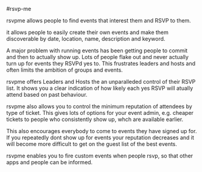 #rsvp-me

rsvpme allows people to find events that interest them and RSVP to them.

it allows people to easily create their own events and make them discoverable by date, location, name, description and keyword.

A major problem with running events has been getting people to commit and then to actually show up. Lots of people flake out and never actually turn up for events they RSVPd yes to. This frustrates leaders and hosts and often limits the ambition of groups and events.

rsvpme offers Leaders and Hosts the an unparalleded control of their RSVP list. It shows you a clear indication of how likely each yes RSVP will atually attend based on past behaviour.

rsvpme also allows you to control the minimum reputation of attendees by type of ticket. This gives lots of options for your event admin, e.g. cheaper tickets to people who consistently show up, whch are available earlier.

This also encourages everybody to come to events they have signed up for. If you repeatedly dont show up for events your reputation decreases and it will become more difficult to get on the guest list of the best events.

rsvpme enables you to fire custom events when people rsvp, so that other apps and people can be informed.